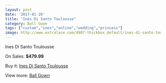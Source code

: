 ```yaml
---
layout: post
date: '2017-01-20'
title: "Ines Di Santo Toulousse"
category: Ball Gown
tags: ["custom","ines","online","wedding","princess"]
image: http://www.extralace.com/4907-thickbox_default/ines-di-santo-toulousse.jpg
---
```

Ines Di Santo Toulousse

On Sales: **$479.99**
<a href="https://www.extralace.com/ball-gown/2321-ines-di-santo-toulousse.html"><amp-img layout="responsive" width="600" height="600" src="//www.extralace.com/4907-thickbox_default/ines-di-santo-toulousse.jpg" alt="Ines Di Santo Toulousse 0" /></a>
<a href="https://www.extralace.com/ball-gown/2321-ines-di-santo-toulousse.html"><amp-img layout="responsive" width="600" height="600" src="//www.extralace.com/4908-thickbox_default/ines-di-santo-toulousse.jpg" alt="Ines Di Santo Toulousse 1" /></a>

Buy it: [Ines Di Santo Toulousse](https://www.extralace.com/ball-gown/2321-ines-di-santo-toulousse.html "Ines Di Santo Toulousse")

View more: [Ball Gown](https://www.extralace.com/3-ball-gown "Ball Gown")